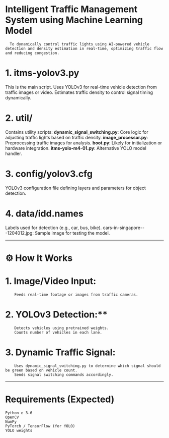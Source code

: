    # Intelligent Traffic Management System using Machine Learning Model
       
      To dynamically control traffic lights using AI-powered vehicle detection and density estimation in real-time, optimizing traffic flow and reducing congestion.

# 1. itms-yolov3.py
This is the main script.
Uses YOLOv3 for real-time vehicle detection from traffic images or video.
Estimates traffic density to control signal timing dynamically.

# 2. util/
Contains utility scripts:
**dynamic_signal_switching.py**: Core logic for adjusting traffic lights based on traffic density.
**image_processor.py**: Preprocessing traffic images for analysis.
**boot.py**: Likely for initialization or hardware integration.
**itms-yolo-m4-01.py**: Alternative YOLO model handler.

# 3. config/yolov3.cfg
YOLOv3 configuration file defining layers and parameters for object detection.

# 4. data/idd.names
Labels used for detection (e.g., car, bus, bike).
cars-in-singapore---1204012.jpg: Sample image for testing the model.

__________________________________________________________________________________________________________


# ⚙️ How It Works
   # 1. Image/Video Input:
        Feeds real-time footage or images from traffic cameras.

   # 2. YOLOv3 Detection:**
        Detects vehicles using pretrained weights.
        Counts number of vehicles in each lane.

  # 3. Dynamic Traffic Signal:
        Uses dynamic_signal_switching.py to determine which signal should be green based on vehicle count.
        Sends signal switching commands accordingly.

 _______________________________________________________________________________________________________________

 
# Requirements (Expected)
    Python ≥ 3.6
    OpenCV
    NumPy
    PyTorch / TensorFlow (for YOLO)
    YOLO weights

